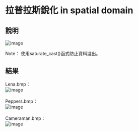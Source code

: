 # 拉普拉斯銳化 in spatial domain
## 說明
![image](https://user-images.githubusercontent.com/86739086/146014153-9517db56-a0e3-4651-8ed2-ee55f5d2b7d0.png)

Note： 使用saturate_cast()函式防止資料溢出。
## 結果
Lena.bmp：  
![image](https://user-images.githubusercontent.com/86739086/146008194-59c9e70a-334d-4cd0-92c0-b425cd0f407a.png)  
<br>
Peppers.bmp：  
![image](https://user-images.githubusercontent.com/86739086/146008231-5f70defa-bc82-4181-b31e-64b416f31a4b.png)  
<br>
Cameraman.bmp：  
![image](https://user-images.githubusercontent.com/86739086/146008256-1b161ccd-12ff-41df-8d67-d5206dec310e.png)
<br>
